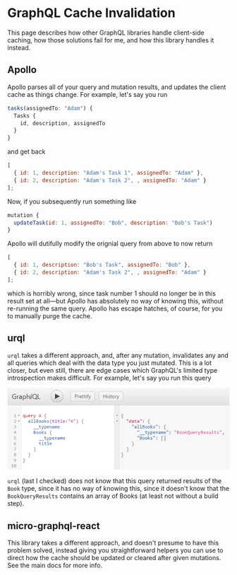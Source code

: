 # GraphQL Cache Invalidation

This page describes how other GraphQL libraries handle client-side caching, how those solutions fail for me, and how this library handles it instead.

## Apollo

Apollo parses all of your query and mutation results, and updates the client cache as things change. For example, let's say you run

```javascript
tasks(assignedTo: "Adam") {
  Tasks {
    id, description, assignedTo
  }
}
```

and get back

```javascript
[
  { id: 1, description: "Adam's Task 1", assignedTo: "Adam" },
  { id: 2, description: "Adam's Task 2", , assignedTo: "Adam" }
];
```

Now, if you subsequently run something like

```javascript
mutation {
  updateTask(id: 1, assignedTo: "Bob", description: "Bob's Task")
}
```

Apollo will dutifully modify the orignial query from above to now return

```javascript
[
  { id: 1, description: "Bob's Task", assignedTo: "Bob" },
  { id: 2, description: "Adam's Task 2", , assignedTo: "Adam" }
];
```

which is horribly wrong, since task number 1 should no longer be in this result set at all—but Apollo has absolutely no way of knowing this, without re-running the same query. Apollo has escape hatches, of course, for you to manually purge the cache.

## urql

`urql` takes a different approach, and, after any mutation, invalidates any and all queries which deal with the data type you just mutated. This is a lot closer, but even still, there are edge cases which GraphQL's limited type introspection makes difficult. For example, let's say you run this query

![Image of query with no results](img/queryNoResults.png)

`urql` (last I checked) does not know that this query returned results of the `Book` type, since it has no way of knowing this, since it doesn't know that the `BookQueryResults` contains an array of Books (at least not without a build step).

## micro-graphql-react

This library takes a different approach, and doesn't presume to have this problem solved, instead giving you straightforward helpers you can use to direct how the cache should be updated or cleared after given mutations. See the main docs for more info.
